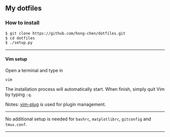 ## My dotfiles

### How to install
```bash
$ git clone https://github.com/hong-chen/dotfiles.git
$ cd dotfiles
$ ./setup.py
```

-------------

#### Vim setup
Open a terminal and type in

```bash
vim
```
The installation process will automatically start. When finish, simply quit
Vim by typing `:q`.

Notes: [vim-plug](https://github.com/junegunn/vim-plug) is used for plugin management.

------------------

No additional setup is needed for `bashrc`, `matplotlibrc`, `gitconfig` and `tmux.conf`.

-------------------
